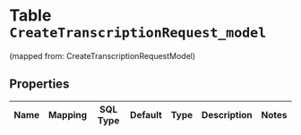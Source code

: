 
# Table `CreateTranscriptionRequest_model`
(mapped from: CreateTranscriptionRequestModel)

## Properties
Name | Mapping | SQL Type | Default | Type | Description | Notes
---- | ------- | -------- | ------- | ---- | ----------- | -----


